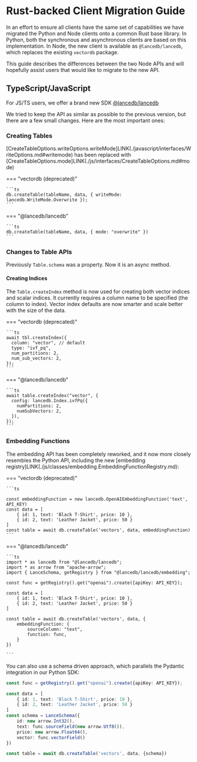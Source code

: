 # Rust-backed Client Migration Guide

In an effort to ensure all clients have the same set of capabilities we have
migrated the Python and Node clients onto a common Rust base library. In Python,
both the synchronous and asynchronous clients are based on this implementation.
In Node, the new client is available as `@lancedb/lancedb`, which replaces
the existing `vectordb` package.

This guide describes the differences between the two Node APIs and will hopefully assist users
that would like to migrate to the new API.

## TypeScript/JavaScript

For JS/TS users, we offer a brand new SDK [@lancedb/lancedb](https://www.npmjs.com/package/@lancedb/lancedb)

We tried to keep the API as similar as possible to the previous version, but there are a few small changes. Here are the most important ones:

### Creating Tables

[CreateTableOptions.writeOptions.writeMode]LINK(./javascript/interfaces/WriteOptions.md#writemode) has been replaced with [CreateTableOptions.mode]LINK(./js/interfaces/CreateTableOptions.md#mode)

=== "vectordb (deprecated)"

    ```ts
    db.createTable(tableName, data, { writeMode: lancedb.WriteMode.Overwrite });
    ```

=== "@lancedb/lancedb"

    ```ts
    db.createTable(tableName, data, { mode: "overwrite" })
    ```

### Changes to Table APIs

Previously `Table.schema` was a property. Now it is an async method.

#### Creating Indices

The `Table.createIndex` method is now used for creating both vector indices
and scalar indices. It currently requires a column name to be specified (the
column to index). Vector index defaults are now smarter and scale better with
the size of the data.

=== "vectordb (deprecated)"

    ```ts
    await tbl.createIndex({
      column: "vector", // default
      type: "ivf_pq",
      num_partitions: 2,
      num_sub_vectors: 2,
    });
    ```

=== "@lancedb/lancedb"

    ```ts
    await table.createIndex("vector", {
      config: lancedb.Index.ivfPq({
        numPartitions: 2,
        numSubVectors: 2,
      }),
    });
    ```

### Embedding Functions

The embedding API has been completely reworked, and it now more closely resembles the Python API, including the new [embedding registry]LINK(./js/classes/embedding.EmbeddingFunctionRegistry.md):

=== "vectordb (deprecated)"

    ```ts

    const embeddingFunction = new lancedb.OpenAIEmbeddingFunction('text', API_KEY)
    const data = [
        { id: 1, text: 'Black T-Shirt', price: 10 },
        { id: 2, text: 'Leather Jacket', price: 50 }
    ]
    const table = await db.createTable('vectors', data, embeddingFunction)
    ```

=== "@lancedb/lancedb"

    ```ts
    import * as lancedb from "@lancedb/lancedb";
    import * as arrow from "apache-arrow";
    import { LanceSchema, getRegistry } from "@lancedb/lancedb/embedding";

    const func = getRegistry().get("openai").create({apiKey: API_KEY});

    const data = [
        { id: 1, text: 'Black T-Shirt', price: 10 },
        { id: 2, text: 'Leather Jacket', price: 50 }
    ]

    const table = await db.createTable('vectors', data, {
        embeddingFunction: {
            sourceColumn: "text",
            function: func,
        }
    })

    ```

You can also use a schema driven approach, which parallels the Pydantic integration in our Python SDK:

```ts
const func = getRegistry().get("openai").create({apiKey: API_KEY});

const data = [
    { id: 1, text: 'Black T-Shirt', price: 10 },
    { id: 2, text: 'Leather Jacket', price: 50 }
]
const schema = LanceSchema({
    id: new arrow.Int32(),
    text: func.sourceField(new arrow.Utf8()),
    price: new arrow.Float64(),
    vector: func.vectorField()
})

const table = await db.createTable('vectors', data, {schema})

```
